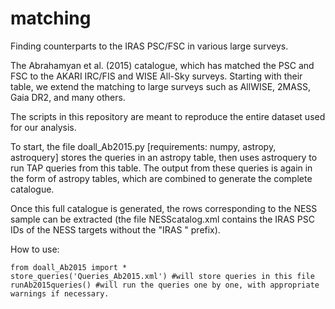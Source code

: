 # matching
Finding counterparts to the IRAS PSC/FSC in various large surveys.

The Abrahamyan et al. (2015) catalogue, which has matched the PSC and FSC to the AKARI IRC/FIS and WISE All-Sky surveys. Starting with their table, we extend the matching to large surveys such as AllWISE, 2MASS, Gaia DR2, and many others.

The scripts in this repository are meant to reproduce the entire dataset used for our analysis.

To start, the file doall_Ab2015.py [requirements: numpy, astropy, astroquery] stores the queries in an astropy table, then uses astroquery to run TAP queries from this table. The output from these queries is again in the form of astropy tables, which are combined to generate the complete catalogue.

Once this full catalogue is generated, the rows corresponding to the NESS sample can be extracted (the file NESScatalog.xml contains the IRAS PSC IDs of the NESS targets without the "IRAS " prefix).

How to use:
```
from doall_Ab2015 import *
store_queries('Queries_Ab2015.xml') #will store queries in this file
runAb2015queries() #will run the queries one by one, with appropriate warnings if necessary.
```
